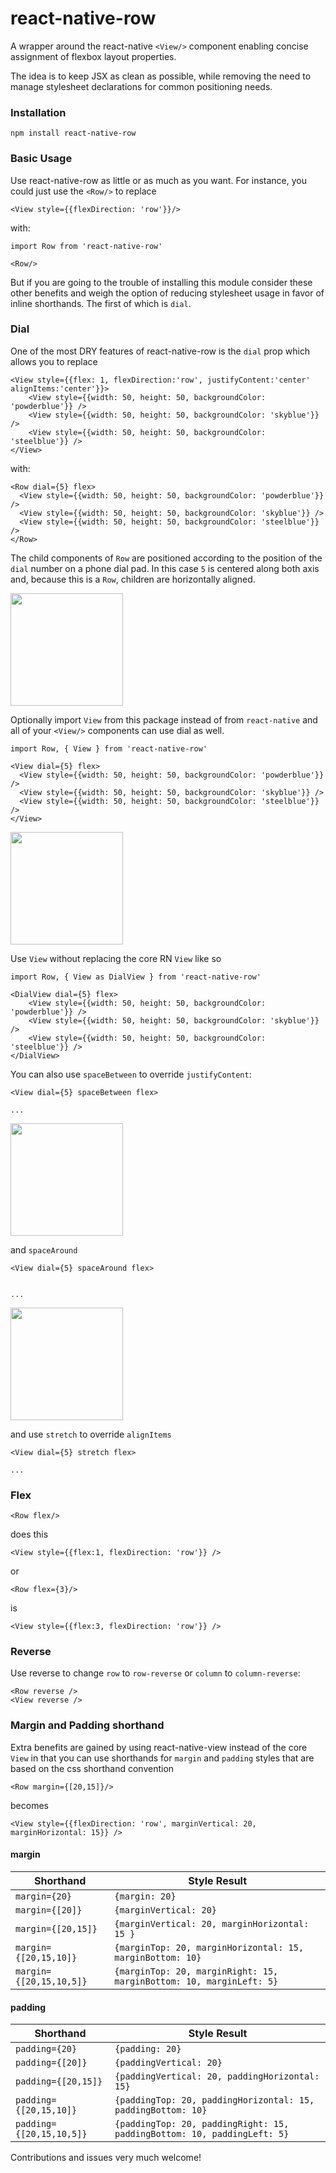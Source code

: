 # react-native-row

A wrapper around the react-native `<View/>` component enabling concise assignment of flexbox layout properties. 

The idea is to keep JSX as clean as possible, while removing the need to manage stylesheet declarations for common positioning needs. 

### Installation

    npm install react-native-row

    
### Basic Usage

Use react-native-row as little or as much as you want. For instance, you could just use the `<Row/>` to replace 

   
        
        
    <View style={{flexDirection: 'row'}}/>
    
    
with:

    import Row from 'react-native-row'    
        
    <Row/>
        
        
        
But if you are going to the trouble of installing this module consider these other benefits and weigh the option of reducing stylesheet usage in favor of inline shorthands. The first of which is `dial`.
    

### Dial

One of the most DRY features of react-native-row is the `dial` prop which allows you to replace


    <View style={{flex: 1, flexDirection:'row', justifyContent:'center' alignItems:'center'}}>   
        <View style={{width: 50, height: 50, backgroundColor: 'powderblue'}} />
        <View style={{width: 50, height: 50, backgroundColor: 'skyblue'}} />
        <View style={{width: 50, height: 50, backgroundColor: 'steelblue'}} />
    </View>

with:
         
    <Row dial={5} flex>
      <View style={{width: 50, height: 50, backgroundColor: 'powderblue'}} />
      <View style={{width: 50, height: 50, backgroundColor: 'skyblue'}} />
      <View style={{width: 50, height: 50, backgroundColor: 'steelblue'}} />
    </Row>
        


The child components of `Row` are positioned according to the position of the `dial` number on a phone dial pad. In this case `5` is centered along both axis and, because this is a `Row`, children are horizontally aligned.  
    
  
    
<img src='examples/example1.jpg' width="180">


Optionally import `View` from this package instead of from `react-native` and all of your `<View/>` components can use dial as well.

    import Row, { View } from 'react-native-row' 
        
    <View dial={5} flex>
      <View style={{width: 50, height: 50, backgroundColor: 'powderblue'}} />
      <View style={{width: 50, height: 50, backgroundColor: 'skyblue'}} />
      <View style={{width: 50, height: 50, backgroundColor: 'steelblue'}} />
    </View>
    
<img src="examples/example2.jpg" width="180">

Use `View` without replacing the core RN `View` like so

    import Row, { View as DialView } from 'react-native-row'
     
    <DialView dial={5} flex>
        <View style={{width: 50, height: 50, backgroundColor: 'powderblue'}} />
        <View style={{width: 50, height: 50, backgroundColor: 'skyblue'}} />
        <View style={{width: 50, height: 50, backgroundColor: 'steelblue'}} />
    </DialView>  
    
    
You can also use `spaceBetween` to override `justifyContent`:


    <View dial={5} spaceBetween flex>
        
    ...
    

    
<img src="examples/example3.jpg" width="180">

and `spaceAround` 
    

    
    <View dial={5} spaceAround flex>
    
      
    ...
    
<img src="examples/example4.jpg" width="180">
   

and use `stretch` to override `alignItems`


    <View dial={5} stretch flex>
        
    ...
    

    
    

    
    
    
### Flex

    <Row flex/>
    
does this

    <View style={{flex:1, flexDirection: 'row'}} />
    
or

    <Row flex={3}/>
    
is

    <View style={{flex:3, flexDirection: 'row'}} />

### Reverse

Use reverse to change `row` to `row-reverse` or `column` to `column-reverse`:

    <Row reverse />
    <View reverse />

### Margin and Padding shorthand

Extra benefits are gained by using react-native-view instead of the core `View` in that you can use shorthands for `margin` and `padding` styles that are based on the css shorthand convention

    <Row margin={[20,15]}/>
    
    
becomes

    <View style={{flexDirection: 'row', marginVertical: 20, marginHorizontal: 15}} />

#### margin

Shorthand   | Style Result 
------------ | -------------
`margin={20}` | `{margin: 20}`
`margin={[20]}` | `{marginVertical: 20}`
`margin={[20,15]}` | `{marginVertical: 20, marginHorizontal: 15 }`
`margin={[20,15,10]}` | `{marginTop: 20, marginHorizontal: 15, marginBottom: 10}`
`margin={[20,15,10,5]}` | `{marginTop: 20, marginRight: 15, marginBottom: 10, marginLeft: 5}`

#### padding

Shorthand   | Style Result 
------------ | -------------
`padding={20}` | `{padding: 20}`
`padding={[20]}` | `{paddingVertical: 20}`
`padding={[20,15]}` | `{paddingVertical: 20, paddingHorizontal: 15}`
`padding={[20,15,10]}` | `{paddingTop: 20, paddingHorizontal: 15, paddingBottom: 10}`
`padding={[20,15,10,5]}` | `{paddingTop: 20, paddingRight: 15, paddingBottom: 10, paddingLeft: 5}`



Contributions and issues very much welcome!
